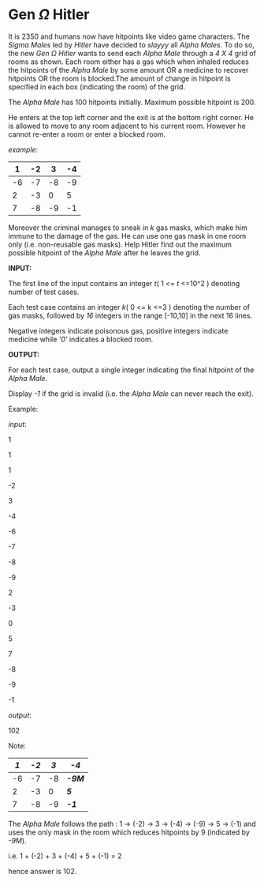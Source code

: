 # Gen $\Omega$ Hitler

It is 2350 and humans now have hitpoints like video game characters. The *Sigma Males* led by *Hitler*  have decided to *slayyy* all *Alpha Males*.
To do so, the new *Gen* $\Omega$ *Hitler* wants to send each *Alpha Male* through a *4 X 4* grid of rooms as shown. Each room either has a gas which 
when inhaled reduces the hitpoints of the *Alpha Male* by some amount OR a medicine to recover hitpoints OR the room is blocked.The amount of change in hitpoint is specified in each box (indicating the room) of the grid. 

The *Alpha Male* has 100 hitpoints initially. Maximum possible hitpoint is 200.

He enters at the top left corner and the exit is at the bottom right corner.
He is allowed to move to any room adjacent to his current room.
However he cannot re-enter a room or enter a blocked room.

*example:*

| 1 | -2 | 3 | -4 |
|-|-|-|-|
| -6 |-7 |-8 |-9 |
| 2| -3| 0| 5|
|7 |-8 |-9 |-1 |

Moreover the criminal manages to sneak in *k* gas masks, which make him immune to the damage of the gas. He can use one gas mask 
in one room only (i.e. non-reusable gas masks).
Help Hitler find out the maximum possible hitpoint of the *Alpha Male* after he leaves the grid.

**INPUT:**

The first line of the input contains an integer *t*( 1 <= *t* <=10^2 ) denoting number of test cases. 

Each test case contains an integer *k*( 0 <= k <=3 ) denoting the number of gas masks, followed by 
*16* integers in the range [-10,10] in the next 16 lines.

Negative integers indicate poisonous gas, positive integers indicate medicine while *'0'* indicates a blocked room.

**OUTPUT:**

For each test case, output a single integer indicating the final hitpoint of the *Alpha Male*. 

Display *-1* if the grid is invalid (i.e. the *Alpha Male* can never reach the exit).

Example:

*input*:

1

1

1 

-2

3 

-4

-6

-7

-8

-9

2 

-3

0 

5 

7 

-8

-9

-1 

*output*:

102

Note:

| *1* | *-2* | *3* | *-4* | 
|-|-|-|-|
| -6 |-7 |-8 |***-9M*** |
| 2| -3| 0| ***5***|
|7 |-8 |-9 |***-1*** |

The *Alpha Male* follows the path : 1 -> (-2) -> 3 -> (-4) -> (-9) -> 5 -> (-1) and uses the only mask in the room which reduces hitpoints by 9 (indicated by *-9M*).

i.e. 1 + (-2) + 3 + (-4) + 5 + (-1) = 2

hence answer is 102.


